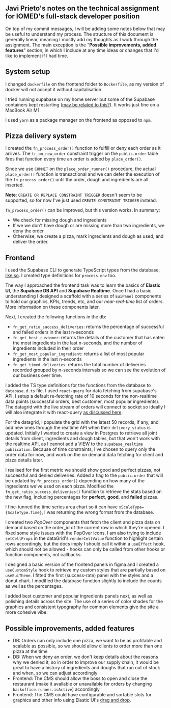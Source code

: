 ## Javi Prieto's notes on the technical assignment for IOMED's full-stack developer position

On top of my commit messages, I will be adding some notes below that may be useful to understand my process. The structure of this document is generally linear, meaning I mostly add my thoughts as I work through the assignment. The main exception is the "**Possible improvements, added features**" section, in which I include at any time ideas or changes that I'd like to implement if I had time.

## System setup

I changed `dockerfile` on the frontend folder to `Dockerfile`, as my version of docker will not accept it without capitalisation.

I tried running supabase on my home server but some of the Supabase containers kept restarting ([may be related to this?](https://github.com/supabase/cli/issues/33)). It works just fine on a MacBook Air M1.

I used `yarn` as a package manager on the frontend as opposed to `npm`.

## Pizza delivery system

I created the `fn_process_order()` function to fulfill or deny each order as it arrives. The `tr_on_new_order` constraint trigger on the `public.order` table fires that function every time an order is added by `place_order()`.

Since we use `COMMIT` on the `place_order_runner()` procedure, the actual `place_order()` function is transactional and we can defer the execution of the `fn_process_order()` until the order, dough and ingredients are all inserted.

**Note**: `CREATE OR REPLACE CONSTRAINT TRIGGER` doesn't seem to be supported, so for now I've just used `CREATE CONSTRAINT TRIGGER` instead.

`fn_process_order()` can be improved, but this version works. In summary:
- We check for missing dough and ingredients
- If we we don't have dough or are missing more than two ingredients, we deny the order
- Otherwise, we create a pizza, mark ingredients and dough as used, and deliver the order.

## Frontend
I used the Supabase CLI to generate TypeScript types from the database, [like so](https://supabase.com/docs/reference/javascript/typescript-support). I created type definitions for `process.env` too.

The way I approached the frontend task was to learn the basics of **Elastic UI**, the **Supabase DB API** and **Supabase Realtime**. Once I had a basic understanding I designed a scaffold with a series of `EuiPanel` components to hold our graphics, KPIs, trends, etc, and our *near-real-time* list of orders. More information on these components later.

Next, I created the following functions in the db:
- `fn_get_ratio_success_deliveries`: returns the percentage of successful and failed orders in the last n-seconds
- `fn_get_best_customer`: returns the details of the customer that has eaten the most ingredients in the last n-seconds, and the number of ingredients included in their order
- `fn_get_most_popular_ingredient`: returns a list of most popular ingredients in the last n-seconds
- `fn_get_timed_deliveries`: returns the total number of deliveries recorded grouped by n-seconds intervals so we can see the evolution of our business over time.

I added the TS type definitions for the functions from the database to `database.d.ts` file. I used `react-query` for data fetching from supabase's API. I setup a default re-fetching rate of 10 seconds for the non-realtime data points (successful orders, best customer, most popular ingredients). The datagrid with the live stream of orders will connect to socket so ideally I will also integrate it with react-query [as discussed here](https://github.com/TanStack/query/issues/171). 

For the datagrid, I populate the grid with the latest 50 records, if any, and add new ones through the realtime API when their `delivery_status` is updated. Initially I wanted to create a view in Postgres to retrieve all joint details from client, ingredients and dough tables, but that won't work with the realtime API, as I cannot add a VIEW to the `supabase_realtime publication`. Because of time constraints, I've chosen to query only the order data for now, and work on the on demand data fetching for client and pizza details later.

I realised for the first metric we should show good and perfect pizzas, not successful and denied deliveries. Added a flag to the `public.order` that will be updated by `fn_process_order()` depending on how many of the ingredients we've used on each pizza. Modified the `fn_get_ratio_success_deliveries()` function to retrieve the stats based on the new flag, including percentages for **perfect**, **good**, and **failed** pizzas.

I fine-tunned the time series area chart so it can have `xScaleType={ScaleType.Time}`, I was returning the wrong format from the database.

I created two *PopOver* components that fetch the client and pizza data on demand based on the order_id of the current row in which they're opened. I fixed some style issues with the PopOver icons. I am also trying to include `setCellProps` in the dataGrid's `renderCellValue` function to highlight certain rows accordingly, but the docs imply I should call it within a `useEffect` hook, which should not be allowed - hooks can only be called from other hooks or function components, not callbacks.

I designed a basic version of the frontend panels in figma and I created a `useCustomStyle` hook to retrieve my custom styles that are partially based on `useEuiTheme`. I fitted the first (success-rate) panel with the styles and a donut chart. I modified the database function slightly to include the counts as well as the percentages.

I added best customer and popular ingredients panels next, as well as polishing details across the site. The use of a series of color shades for the graphics and consistent typography for common elements give the site a more cohesive vibe.  

## Possible improvements, added features
- DB: Orders can only include one pizza, we want to be as profitable and scalable as possible, so we should allow clients to order more than one pizza at the time
- DB: When we deny an order, we don't keep details about the reasons why we denied it, so in order to improve our supply chain, it would be great to have a history of ingredients and doughs that run out of stock and when, so we can adjust accordingly
- Frontend: The CMS should allow the boss to open and close the restaurant (make it available or unavailable for orders by changing `backoffice.runner.isActive`) accordingly
- Frontend: The CMS could have configurable and sortable slots for graphics and other info using Elastic UI's [drag and drop](https://elastic.github.io/eui/#/display/drag-and-drop).